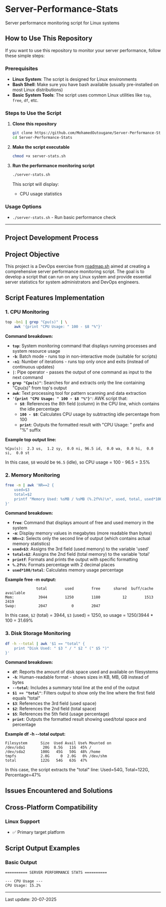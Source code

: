 # Server-Performance-Stats
Server performance monitoring script for Linux systems

## How to Use This Repository

If you want to use this repository to monitor your server performance, follow these simple steps:

### Prerequisites
- **Linux System**: The script is designed for Linux environments
- **Bash Shell**: Make sure you have bash available (usually pre-installed on most Linux distributions)
- **Basic System Tools**: The script uses common Linux utilities like `top`, `free`, `df`, etc.

### Steps to Use the Script

1. **Clone this repository**
   ```bash
   git clone https://github.com/MohamedOutougane/Server-Performance-Stats
   cd Server-Performance-Stats
   ```

2. **Make the script executable**
   ```bash
   chmod +x server-stats.sh
   ```

3. **Run the performance monitoring script**
   ```bash
   ./server-stats.sh
   ```
   
   This script will display:
   - CPU usage statistics

### Usage Options
- `./server-stats.sh` - Run basic performance check

---

## Project Development Process

## Project Objective

This project is a DevOps exercise from [roadmap.sh](https://roadmap.sh/projects/server-stats) aimed at creating a comprehensive server performance monitoring script. The goal is to develop a script that can run on any Linux system and provide essential server statistics for system administrators and DevOps engineers.


## Script Features Implementation

### 1. CPU Monitoring
```bash
top -bn1 | grep "Cpu(s)" | \
    awk '{print "CPU Usage: " 100 - $8 "%"}'
```

**Command breakdown:**

- **`top`**: System monitoring command that displays running processes and system resource usage
- **`-b`**: Batch mode - runs top in non-interactive mode (suitable for scripts)
- **`-n1`**: Number of iterations - runs top only once and exits (instead of continuous updates)
- **`|`**: Pipe operator - passes the output of one command as input to the next command
- **`grep "Cpu(s)"`**: Searches for and extracts only the line containing "Cpu(s)" from top's output
- **`awk`**: Text processing tool for pattern scanning and data extraction
- **`'{print "CPU Usage: " 100 - $8 "%"}'`**: AWK script that:
  - **`$8`**: References the 8th field (column) in the CPU line, which contains the idle percentage
  - **`100 - $8`**: Calculates CPU usage by subtracting idle percentage from 100
  - **`print`**: Outputs the formatted result with "CPU Usage: " prefix and "%" suffix

**Example top output line:**
```
%Cpu(s):  2.3 us,  1.2 sy,  0.0 ni, 96.5 id,  0.0 wa,  0.0 hi,  0.0 si,  0.0 st
```
In this case, `$8` would be `96.5` (idle), so CPU usage = 100 - 96.5 = 3.5%

### 2. Memory Monitoring
```bash
free -m | awk 'NR==2 {
    used=$3
    total=$2
    printf "Memory Used: %sMB / %sMB (%.2f%%)\n", used, total, used*100/total
}'
```

**Command breakdown:**

- **`free`**: Command that displays amount of free and used memory in the system
- **`-m`**: Display memory values in megabytes (more readable than bytes)
- **`NR==2`**: Selects only the second line of output (which contains actual memory statistics)
- **`used=$3`**: Assigns the 3rd field (used memory) to the variable 'used'
- **`total=$2`**: Assigns the 2nd field (total memory) to the variable 'total'
- **`printf`**: Formats and prints the output with specific formatting
- **`%.2f%%`**: Formats percentage with 2 decimal places
- **`used*100/total`**: Calculates memory usage percentage

**Example free -m output:**
```
              total        used        free      shared  buff/cache   available
Mem:           3944        1250        1180          12        1513        2419
Swap:          2047           0        2047
```
In this case, `$2` (total) = 3944, `$3` (used) = 1250, so usage = 1250/3944 * 100 = 31.69%


### 3. Disk Storage Monitoring
```bash
df -h --total | awk '$1 == "total" {
    print "Disk Used: " $3 " / " $2 " (" $5 ")"
}'
```

**Command breakdown:**

- **`df`**: Reports the amount of disk space used and available on filesystems
- **`-h`**: Human-readable format - shows sizes in KB, MB, GB instead of bytes
- **`--total`**: Includes a summary total line at the end of the output
- **`$1 == "total"`**: Filters output to show only the line where the first field equals "total"
- **`$3`**: References the 3rd field (used space)
- **`$2`**: References the 2nd field (total space)
- **`$5`**: References the 5th field (usage percentage)
- **`print`**: Outputs the formatted result showing used/total space and percentage

**Example df -h --total output:**
```
Filesystem      Size  Used Avail Use% Mounted on
/dev/sda1        20G  8.5G   11G  45% /
/dev/sda2       100G   45G   50G  48% /home
tmpfs           2.0G     0  2.0G   0% /dev/shm
total           122G   54G   63G  47%
```
In this case, the script extracts the "total" line: Used=54G, Total=122G, Percentage=47%
## Issues Encountered and Solutions


## Cross-Platform Compatibility

### Linux Support
- ✅ Primary target platform

## Script Output Examples

### Basic Output
```
========== SERVER PERFORMANCE STATS ==========

--- CPU Usage ---
CPU Usage: 15.2%

```

---
Last update: 20-07-2025
